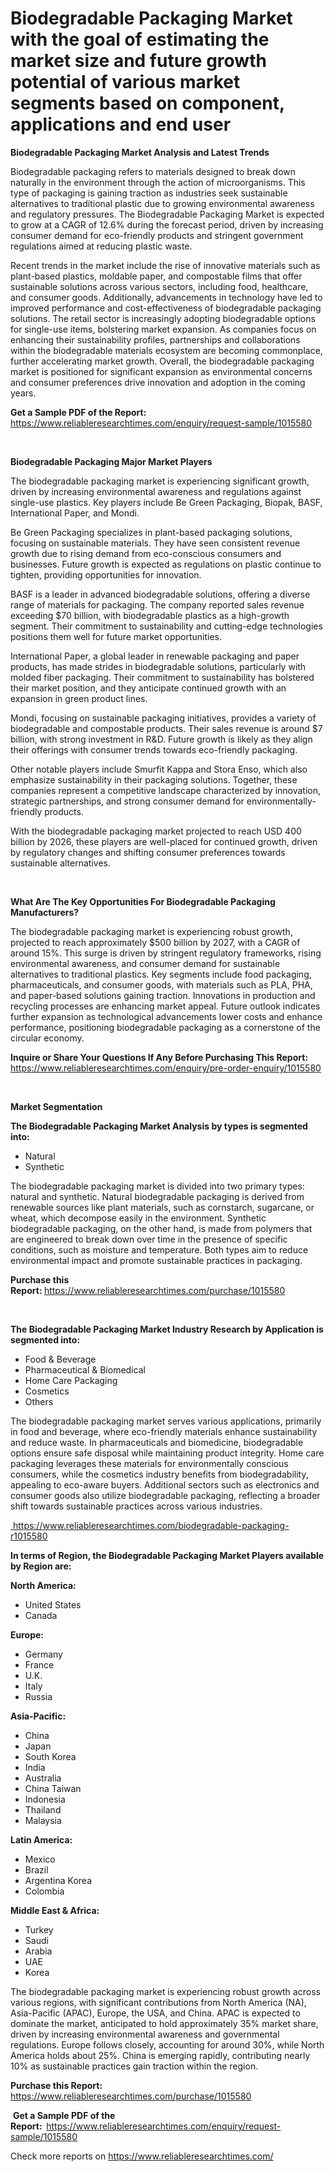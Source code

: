 <p><h1>Biodegradable Packaging Market with the goal of estimating the market size and future growth potential of various market segments based on component, applications and end user</h1></p><p><strong>Biodegradable Packaging Market Analysis and Latest Trends</strong></p>
<p><p>Biodegradable packaging refers to materials designed to break down naturally in the environment through the action of microorganisms. This type of packaging is gaining traction as industries seek sustainable alternatives to traditional plastic due to growing environmental awareness and regulatory pressures. The Biodegradable Packaging Market is expected to grow at a CAGR of 12.6% during the forecast period, driven by increasing consumer demand for eco-friendly products and stringent government regulations aimed at reducing plastic waste.</p><p>Recent trends in the market include the rise of innovative materials such as plant-based plastics, moldable paper, and compostable films that offer sustainable solutions across various sectors, including food, healthcare, and consumer goods. Additionally, advancements in technology have led to improved performance and cost-effectiveness of biodegradable packaging solutions. The retail sector is increasingly adopting biodegradable options for single-use items, bolstering market expansion. As companies focus on enhancing their sustainability profiles, partnerships and collaborations within the biodegradable materials ecosystem are becoming commonplace, further accelerating market growth. Overall, the biodegradable packaging market is positioned for significant expansion as environmental concerns and consumer preferences drive innovation and adoption in the coming years.</p></p>
<p><strong>Get a Sample PDF of the Report:&nbsp;</strong> <a href="https://www.reliableresearchtimes.com/enquiry/request-sample/1015580?utm_campaign=3313&utm_medium=2&utm_source=Github&utm_content=ia&utm_term=04042025&utm_id=biodegradable-packaging">https://www.reliableresearchtimes.com/enquiry/request-sample/1015580</a></p>
<p>&nbsp;</p>
<p><strong>Biodegradable Packaging Major Market Players</strong></p>
<p><p>The biodegradable packaging market is experiencing significant growth, driven by increasing environmental awareness and regulations against single-use plastics. Key players include Be Green Packaging, Biopak, BASF, International Paper, and Mondi.</p><p>Be Green Packaging specializes in plant-based packaging solutions, focusing on sustainable materials. They have seen consistent revenue growth due to rising demand from eco-conscious consumers and businesses. Future growth is expected as regulations on plastic continue to tighten, providing opportunities for innovation.</p><p>BASF is a leader in advanced biodegradable solutions, offering a diverse range of materials for packaging. The company reported sales revenue exceeding $70 billion, with biodegradable plastics as a high-growth segment. Their commitment to sustainability and cutting-edge technologies positions them well for future market opportunities.</p><p>International Paper, a global leader in renewable packaging and paper products, has made strides in biodegradable solutions, particularly with molded fiber packaging. Their commitment to sustainability has bolstered their market position, and they anticipate continued growth with an expansion in green product lines.</p><p>Mondi, focusing on sustainable packaging initiatives, provides a variety of biodegradable and compostable products. Their sales revenue is around $7 billion, with strong investment in R&D. Future growth is likely as they align their offerings with consumer trends towards eco-friendly packaging.</p><p>Other notable players include Smurfit Kappa and Stora Enso, which also emphasize sustainability in their packaging solutions. Together, these companies represent a competitive landscape characterized by innovation, strategic partnerships, and strong consumer demand for environmentally-friendly products.</p><p>With the biodegradable packaging market projected to reach USD 400 billion by 2026, these players are well-placed for continued growth, driven by regulatory changes and shifting consumer preferences towards sustainable alternatives.</p></p>
<p>&nbsp;</p>
<p><strong>What Are The Key Opportunities For Biodegradable Packaging Manufacturers?</strong></p>
<p><p>The biodegradable packaging market is experiencing robust growth, projected to reach approximately $500 billion by 2027, with a CAGR of around 15%. This surge is driven by stringent regulatory frameworks, rising environmental awareness, and consumer demand for sustainable alternatives to traditional plastics. Key segments include food packaging, pharmaceuticals, and consumer goods, with materials such as PLA, PHA, and paper-based solutions gaining traction. Innovations in production and recycling processes are enhancing market appeal. Future outlook indicates further expansion as technological advancements lower costs and enhance performance, positioning biodegradable packaging as a cornerstone of the circular economy.</p></p>
<p><strong>Inquire or Share Your Questions If Any Before Purchasing This Report:</strong> <a href="https://www.reliableresearchtimes.com/enquiry/pre-order-enquiry/1015580?utm_campaign=3313&utm_medium=2&utm_source=Github&utm_content=ia&utm_term=04042025&utm_id=biodegradable-packaging">https://www.reliableresearchtimes.com/enquiry/pre-order-enquiry/1015580</a></p>
<p>&nbsp;</p>
<p><strong>Market Segmentation</strong></p>
<p><strong>The Biodegradable Packaging Market Analysis by types is segmented into:</strong></p>
<p><ul><li>Natural</li><li>Synthetic</li></ul></p>
<p><p>The biodegradable packaging market is divided into two primary types: natural and synthetic. Natural biodegradable packaging is derived from renewable sources like plant materials, such as cornstarch, sugarcane, or wheat, which decompose easily in the environment. Synthetic biodegradable packaging, on the other hand, is made from polymers that are engineered to break down over time in the presence of specific conditions, such as moisture and temperature. Both types aim to reduce environmental impact and promote sustainable practices in packaging.</p></p>
<p><strong>Purchase this Report:&nbsp;</strong><a href="https://www.reliableresearchtimes.com/purchase/1015580?utm_campaign=3313&utm_medium=2&utm_source=Github&utm_content=ia&utm_term=04042025&utm_id=biodegradable-packaging">https://www.reliableresearchtimes.com/purchase/1015580</a></p>
<p>&nbsp;</p>
<p><strong>The Biodegradable Packaging Market Industry Research by Application is segmented into:</strong></p>
<p><ul><li>Food & Beverage</li><li>Pharmaceutical & Biomedical</li><li>Home Care Packaging</li><li>Cosmetics</li><li>Others</li></ul></p>
<p><p>The biodegradable packaging market serves various applications, primarily in food and beverage, where eco-friendly materials enhance sustainability and reduce waste. In pharmaceuticals and biomedicine, biodegradable options ensure safe disposal while maintaining product integrity. Home care packaging leverages these materials for environmentally conscious consumers, while the cosmetics industry benefits from biodegradability, appealing to eco-aware buyers. Additional sectors such as electronics and consumer goods also utilize biodegradable packaging, reflecting a broader shift towards sustainable practices across various industries.</p></p>
<p><a href="https://www.reliableresearchtimes.com/biodegradable-packaging-r1015580?utm_campaign=3313&utm_medium=2&utm_source=Github&utm_content=ia&utm_term=04042025&utm_id=biodegradable-packaging">&nbsp;https://www.reliableresearchtimes.com/biodegradable-packaging-r1015580</a></p>
<p><strong>In terms of Region, the Biodegradable Packaging Market Players available by Region are:</strong></p>
<p>
    <p> <strong> North America: </strong>
        <ul>
            <li>United States</li>
            <li>Canada</li>
        </ul>
        </p> 
    <p> <strong> Europe: </strong>
        <ul>
            <li>Germany</li>
            <li>France</li>
            <li>U.K.</li>
            <li>Italy</li>
            <li>Russia</li>
        </ul>
        </p> 
    <p> <strong> Asia-Pacific: </strong>
        <ul>
            <li>China</li>
            <li>Japan</li>
            <li>South Korea</li>
            <li>India</li>
            <li>Australia</li>
            <li>China Taiwan</li>
            <li>Indonesia</li>
            <li>Thailand</li>
            <li>Malaysia</li>
        </ul>
        </p> 
    <p> <strong> Latin America: </strong>
        <ul>
            <li>Mexico</li>
            <li>Brazil</li>
            <li>Argentina Korea</li>
            <li>Colombia</li>
        </ul>
        </p> 
    <p> <strong> Middle East & Africa: </strong>
        <ul>
            <li>Turkey</li>
            <li>Saudi</li>
            <li>Arabia</li>
            <li>UAE</li>
            <li>Korea</li>
        </ul>
    </p>
    </p>
<p><p>The biodegradable packaging market is experiencing robust growth across various regions, with significant contributions from North America (NA), Asia-Pacific (APAC), Europe, the USA, and China. APAC is expected to dominate the market, anticipated to hold approximately 35% market share, driven by increasing environmental awareness and governmental regulations. Europe follows closely, accounting for around 30%, while North America holds about 25%. China is emerging rapidly, contributing nearly 10% as sustainable practices gain traction within the region.</p></p>
<p><strong>Purchase this Report: </strong><a href="https://www.reliableresearchtimes.com/purchase/1015580?utm_campaign=3313&utm_medium=2&utm_source=Github&utm_content=ia&utm_term=04042025&utm_id=biodegradable-packaging">https://www.reliableresearchtimes.com/purchase/1015580</a></p>
<p>&nbsp;<strong>Get a Sample PDF of the Report:&nbsp;&nbsp;</strong><a href="https://www.reliableresearchtimes.com/enquiry/request-sample/1015580?utm_campaign=3313&utm_medium=2&utm_source=Github&utm_content=ia&utm_term=04042025&utm_id=biodegradable-packaging">https://www.reliableresearchtimes.com/enquiry/request-sample/1015580</a></p>
<p><strong></strong></p>
<p>Check more reports on <a href="https://www.reliableresearchtimes.com/?utm_campaign=3313&utm_medium=2&utm_source=Github&utm_content=ia&utm_term=04042025&utm_id=biodegradable-packaging">https://www.reliableresearchtimes.com/</a></p>